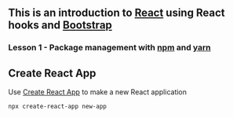 ## This is an introduction to [React](https://reactjs.org/) using React hooks and [Bootstrap](https://getbootstrap.com/)

### Lesson 1 - Package management with [npm](https://www.npmjs.com/) and [yarn](https://legacy.yarnpkg.com/lang/en/)

## Create React App
Use [Create React App](https://create-react-app.dev/) to make a new React application

```
npx create-react-app new-app
```

